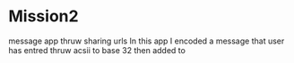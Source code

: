 # Mission2
message app thruw sharing urls
In this app I encoded a message that user has entred thruw acsii to base 32 then added to
